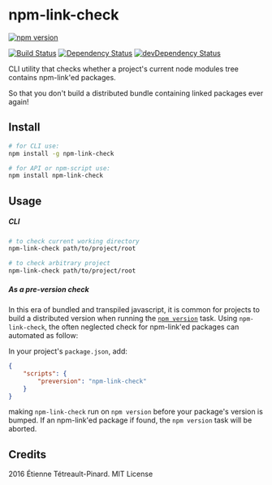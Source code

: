 # npm-link-check

[![npm version](https://badge.fury.io/js/npm-link-check.svg)](https://badge.fury.io/js/npm-link-check)

[![Build Status](https://travis-ci.org/etpinard/npm-link-check.svg?branch=master)](https://travis-ci.org/etpinard/npm-link-check)
[![Dependency Status](https://david-dm.org/etpinard/npm-link-check.svg?style=flat-square)](https://david-dm.org/etpinard/npm-link-check)
[![devDependency Status](https://david-dm.org/etpinard/npm-link-check/dev-status.svg?style=flat-square)](https://david-dm.org/etpinard/npm-link-check#info=devDependencies)

CLI utility that checks whether a project's current node modules tree contains npm-link'ed packages.

So that you don't build a distributed bundle containing linked packages ever again!

## Install

```bash
# for CLI use:
npm install -g npm-link-check

# for API or npm-script use:
npm install npm-link-check
```

## Usage

##### CLI

```bash
# to check current working directory
npm-link-check path/to/project/root

# to check arbitrary project
npm-link-check path/to/project/root
```

##### As a pre-version check

In this era of bundled and transpiled javascript, it is common for projects to
build a distributed version when running the [`npm
version`](https://docs.npmjs.com/cli/version) task. Using `npm-link-check`, the
often neglected check for npm-link'ed packages can automated as follow:

In your project's `package.json`, add:

```json
{
    "scripts": {
        "preversion": "npm-link-check"
    }
}
```

making `npm-link-check` run on `npm version` before your package's version is
bumped. If an npm-link'ed package if found, the `npm version` task will be
aborted.

## Credits

2016 Étienne Tétreault-Pinard. MIT License
